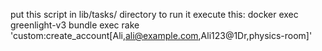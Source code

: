 put this script in lib/tasks/ directory
to run it execute this:
docker exec greenlight-v3 bundle exec rake 'custom:create_account[Ali,ali@example.com,Ali123@1Dr,physics-room]'
